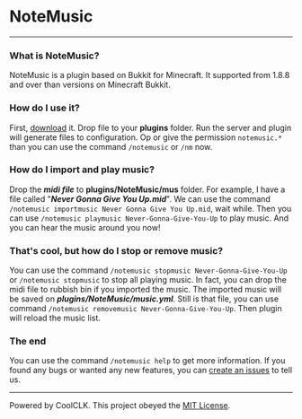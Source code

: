 # NoteMusic

---

### What is NoteMusic?

NoteMusic is a plugin based on Bukkit for Minecraft. It supported from 1.8.8 and over than versions on Minecraft Bukkit.

### How do I use it?

First, [download](https://github.com/CoolCLK/NoteMusic/releases) it. Drop file to your **plugins** folder. Run the server and plugin will generate files to configuration. Op or give the permission ```notemusic.*``` than you can use the command ```/notemusic``` or ```/nm``` now.

### How do I import and play music?

Drop the ***midi file*** to **plugins/NoteMusic/mus** folder. For example, I have a file called "***Never Gonna Give You Up.mid***". We can use the command ```/notemusic importmusic Never Gonna Give You Up.mid```, wait while. Then you can use ```/notemusic playmusic Never-Gonna-Give-You-Up``` to play music. And you can hear the music around you now!

### That's cool, but how do I stop or remove music?

You can use the command ```/notemusic stopmusic Never-Gonna-Give-You-Up``` or ```/notemusic stopmusic``` to stop all playing music. In fact, you can drop the midi file to rubbish bin if you imported the music. The imported music will be saved on ***plugins/NoteMusic/music.yml***. Still is that file, you can use command ```/notemusic removemusic Never-Gonna-Give-You-Up```. Then plugin will reload the music list.

### The end

You can use the command ```/notemusic help``` to get more information. If you found any bugs or wanted any new features, you can [create an issues](https://github.com/CoolCLK/NoteMusic/issues/new) to tell us.

---

Powered by CoolCLK. This project obeyed the [MIT License](LICENSE).